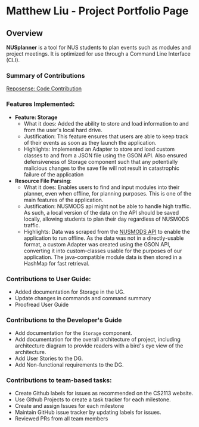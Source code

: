 # Matthew Liu - Project Portfolio Page

## Overview
**NUSplanner** is a tool for NUS students to plan events such as modules and project meetings. It is optimized for use through a Command Line Interface (CLI). 

### Summary of Contributions
[Reposense: Code Contribution](https://nus-cs2113-ay2223s2.github.io/tp-dashboard/?search=f13-3&sort=groupTitle&sortWithin=title&timeframe=commit&mergegroup=&groupSelect=groupByRepos&breakdown=true&checkedFileTypes=docs~functional-code~test-code~other&since=2023-02-17&tabOpen=true&tabType=authorship&tabAuthor=matthew-liu-zhenjie&tabRepo=AY2223S2-CS2113-F13-3%2Ftp%5Bmaster%5D&authorshipIsMergeGroup=false&authorshipFileTypes=docs~functional-code~test-code~other&authorshipIsBinaryFileTypeChecked=false&authorshipIsIgnoredFilesChecked=false)

### Features Implemented:
* **Feature: Storage** 
  * What it does: Added the ability to store and load information to and from the user's local hard drive.
  * Justification: This feature ensures that users are able to keep track of their events as soon as they launch the application.
  * Highlights: Implemented an Adapter to store and load custom classes to and from a JSON file using the GSON API. 
  Also ensured defensiveness of Storage component such that any potentially malicious changes to the save file will not result in 
  catastrophic failure of the application
* **Resource File Parsing**:
  * What it does: Enables users to find and input modules into their planner, even when offline, for planning purposes. This is one of the main features of the application.
  * Justification: NUSMODS api might not be able to handle high traffic. As such, a local version of the data on the API should be saved
  locally, allowing students to plan their day regardless of NUSMODS traffic. 
  * Highlights: Data was scraped from the [NUSMODS API](https://api.nusmods.com/v2/) to enable the application to run offline. As the data was not in a 
  directly-usable format, a custom Adapter was created using the GSON API, converting it into custom-classes usable for the purposes of our application. 
  The java-compatible module data is then stored in a HashMap for fast retrieval. 

### Contributions to User Guide:
* Added documentation for Storage in the UG.
* Update changes in commands and command summary
* Proofread User Guide

### Contributions to the Developer's Guide
* Add documentation for the `Storage` component.
* Add documentation for the overall architecture of project, including architecture diagram to provide readers with a bird's eye view of the architecture.
* Add User Stories to the DG.
* Add Non-functional requirements to the DG. 

### Contributions to team-based tasks:
* Create Github labels for issues as recommended on the CS2113 website.
* Use Github Projects to create a task tracker for each milestone.
* Create and assign Issues for each milestone
* Maintain GitHub issue tracker by updating labels for issues.
* Reviewed PRs from all team members
